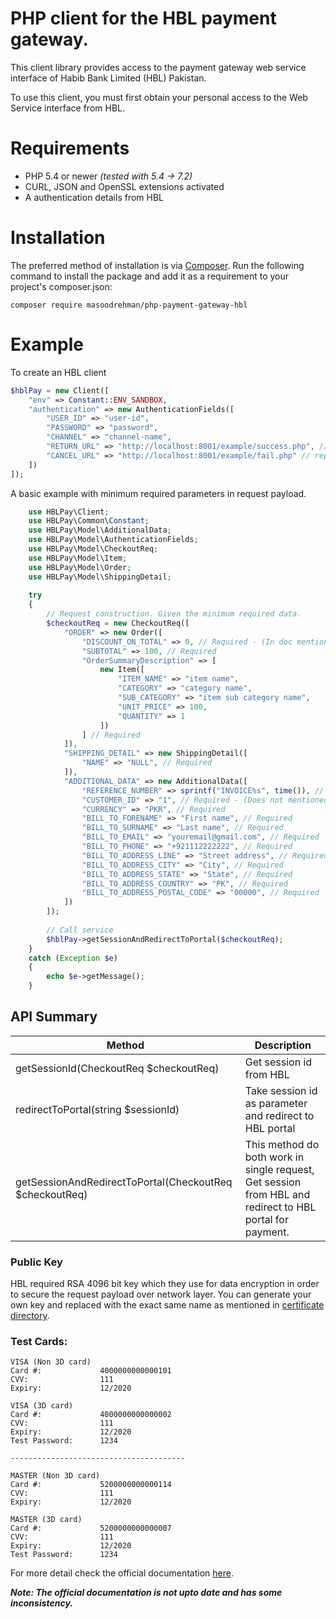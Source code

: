 # PHP client for the HBL payment gateway.

This client library provides access to the payment gateway web service interface of Habib Bank Limited (HBL) Pakistan.

To use this client, you must first obtain your personal access to the Web Service interface from HBL.

# Requirements

* PHP 5.4 or newer _(tested with 5.4 -> 7.2)_
* CURL, JSON and OpenSSL extensions activated
* A authentication details from HBL

# Installation

The preferred method of installation is via [Composer](https://getcomposer.org/). Run the following command to install the package and add it as a requirement to your project's composer.json:

```
composer require masoodrehman/php-payment-gateway-hbl
```

# Example

To create an HBL client

```php
$hblPay = new Client([
    "env" => Constant::ENV_SANDBOX,
    "authentication" => new AuthenticationFields([
        "USER_ID" => "user-id",
        "PASSWORD" => "password",
        "CHANNEL" => "channel-name",
        "RETURN_URL" => "http://localhost:8001/example/success.php", // replace with your own
        "CANCEL_URL" => "http://localhost:8001/example/fail.php" // replace with your own
    ])
]);
```

A basic example with minimum required parameters in request payload.

```php
    use HBLPay\Client;
    use HBLPay\Common\Constant;
    use HBLPay\Model\AdditionalData;
    use HBLPay\Model\AuthenticationFields;
    use HBLPay\Model\CheckoutReq;
    use HBLPay\Model\Item;
    use HBLPay\Model\Order;
    use HBLPay\Model\ShippingDetail;
    
    try
    {
        // Request construction. Given the minimum required data.
        $checkoutReq = new CheckoutReq([
            "ORDER" => new Order([
                "DISCOUNT_ON_TOTAL" => 0, // Required - (In doc mentioned Optional)
                "SUBTOTAL" => 100, // Required
                "OrderSummaryDescription" => [
                    new Item([
                        "ITEM_NAME" => "item name",
                        "CATEGORY" => "category name",
                        "SUB_CATEGORY" => "item sub category name",
                        "UNIT_PRICE" => 100,
                        "QUANTITY" => 1
                    ])
                ] // Required
            ]),
            "SHIPPING_DETAIL" => new ShippingDetail([
                "NAME" => "NULL", // Required
            ]),
            "ADDITIONAL_DATA" => new AdditionalData([
                "REFERENCE_NUMBER" => sprintf("INVOICE%s", time()), // Required
                "CUSTOMER_ID" => "1", // Required - (Does not mentioned in document)
                "CURRENCY" => "PKR", // Required
                "BILL_TO_FORENAME" => "First name", // Required
                "BILL_TO_SURNAME" => "Last name", // Required
                "BILL_TO_EMAIL" => "youremail@gmail.com", // Required
                "BILL_TO_PHONE" => "+921112222222", // Required
                "BILL_TO_ADDRESS_LINE" => "Street address", // Required
                "BILL_TO_ADDRESS_CITY" => "City", // Required
                "BILL_TO_ADDRESS_STATE" => "State", // Required
                "BILL_TO_ADDRESS_COUNTRY" => "PK", // Required
                "BILL_TO_ADDRESS_POSTAL_CODE" => "00000", // Required
            ])
        ]);
    
        // Call service
        $hblPay->getSessionAndRedirectToPortal($checkoutReq);
    }
    catch (Exception $e)
    {
        echo $e->getMessage();
    }
```

## API Summary 

Method                                                  | Description
------------------------------------------------------- | ----------------------------------------------
getSessionId(CheckoutReq $checkoutReq)                  | Get session id from HBL
redirectToPortal(string $sessionId)                     | Take session id as parameter and redirect to HBL portal
getSessionAndRedirectToPortal(CheckoutReq $checkoutReq) | This method do both work in single request, Get session from HBL and redirect to HBL portal for payment.

### Public Key

HBL required RSA 4096 bit key which they use for data encryption in order to secure the
request payload over network layer. You can generate your own key and replaced with the exact same name as mentioned in [certificate directory](src/HBLPay/Certificates).

### Test Cards:
```
VISA (Non 3D card)
Card #:             4000000000000101
CVV:                111     
Expiry:             12/2020

VISA (3D card)
Card #:             4000000000000002
CVV:                111
Expiry:             12/2020
Test Password:      1234

---------------------------------------

MASTER (Non 3D card)
Card #:             5200000000000114
CVV:                111
Expiry:             12/2020
 
MASTER (3D card)
Card #:             5200000000000007
CVV:                111
Expiry:             12/2020
Test Password:      1234

```


For more detail check the official documentation [here](docs/HBLPay-Integration-Guide-V1.1.pdf).
 
**_Note: The official documentation is not upto date and has some inconsistency._**